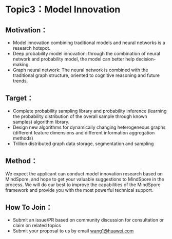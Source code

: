 # Topic3：Model Innovation

## Motivation：
* Model innovation combining traditional models and neural networks is a research hotspot.
* Deep probability model innovation: through the combination of neural network and probability model, the model can better help decision-making.
* Graph neural network: The neural network is combined with the traditional graph structure, oriented to cognitive reasoning and future trends.

## Target：
* Complete probability sampling library and probability inference (learning the probability distribution of the overall sample through known samples) algorithm library.
* Design new algorithms for dynamically changing heterogeneous graphs (different feature dimensions and different information aggregation methods)
* Trillion distributed graph data storage, segmentation and sampling

## Method：
​We expect the applicant can conduct model innovation research based on MindSpore, and hope to get your valuable suggestions to MindSpore in the process. We will do our best to improve the capabilities of the MindSpore framework and  provide you with the most powerful technical support.

## How To Join：
* Submit an issue/PR based on community discussion for consultation or claim on related topics
* Submit your proposal to us by email wang1@huawei.com